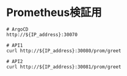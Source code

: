 # Prometheus検証用

```
# ArgoCD
http://${IP_address}:30070
```

```
# API1
curl http://${IP_address}:30080/prom/greet
```

```
# API2
curl http://${IP_address}:30081/prom/greet
```
